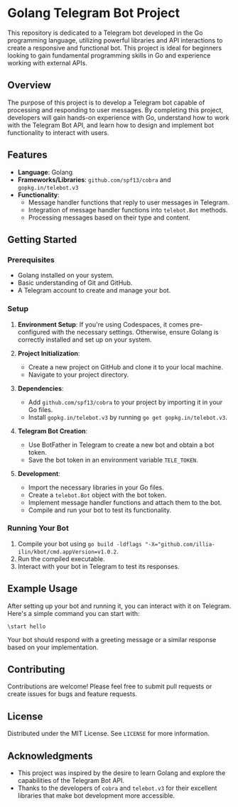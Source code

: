 # Golang Telegram Bot Project

This repository is dedicated to a Telegram bot developed in the Go programming language, utilizing powerful libraries and API interactions to create a responsive and functional bot. This project is ideal for beginners looking to gain fundamental programming skills in Go and experience working with external APIs.

## Overview

The purpose of this project is to develop a Telegram bot capable of processing and responding to user messages. By completing this project, developers will gain hands-on experience with Go, understand how to work with the Telegram Bot API, and learn how to design and implement bot functionality to interact with users.

## Features

- **Language**: Golang
- **Frameworks/Libraries**: `github.com/spf13/cobra` and `gopkg.in/telebot.v3`
- **Functionality**:
  - Message handler functions that reply to user messages in Telegram.
  - Integration of message handler functions into `telebot.Bot` methods.
  - Processing messages based on their type and content.

## Getting Started

### Prerequisites

- Golang installed on your system.
- Basic understanding of Git and GitHub.
- A Telegram account to create and manage your bot.

### Setup

1. **Environment Setup**: If you're using Codespaces, it comes pre-configured with the necessary settings. Otherwise, ensure Golang is correctly installed and set up on your system.

2. **Project Initialization**:
   - Create a new project on GitHub and clone it to your local machine.
   - Navigate to your project directory.

3. **Dependencies**:
   - Add `github.com/spf13/cobra` to your project by importing it in your Go files.
   - Install `gopkg.in/telebot.v3` by running `go get gopkg.in/telebot.v3`.

4. **Telegram Bot Creation**:
   - Use BotFather in Telegram to create a new bot and obtain a bot token.
   - Save the bot token in an environment variable `TELE_TOKEN`.

5. **Development**:
   - Import the necessary libraries in your Go files.
   - Create a `telebot.Bot` object with the bot token.
   - Implement message handler functions and attach them to the bot.
   - Compile and run your bot to test its functionality.

### Running Your Bot

1. Compile your bot using `go build -ldflags "-X="github.com/illia-ilin/kbot/cmd.appVersion=v1.0.2`.
2. Run the compiled executable.
3. Interact with your bot in Telegram to test its responses.

## Example Usage

After setting up your bot and running it, you can interact with it on Telegram. Here's a simple command you can start with:

```
\start hello
```

Your bot should respond with a greeting message or a similar response based on your implementation.

## Contributing

Contributions are welcome! Please feel free to submit pull requests or create issues for bugs and feature requests.

## License

Distributed under the MIT License. See `LICENSE` for more information.

## Acknowledgments

- This project was inspired by the desire to learn Golang and explore the capabilities of the Telegram Bot API.
- Thanks to the developers of `cobra` and `telebot.v3` for their excellent libraries that make bot development more accessible.

